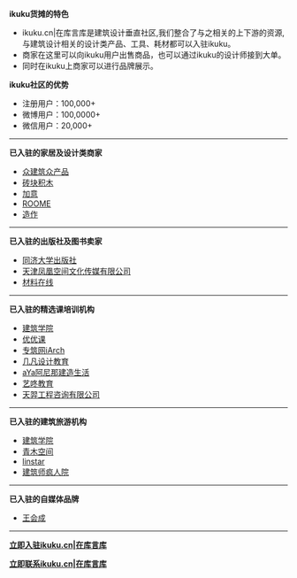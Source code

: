 

**ikuku货摊的特色**  

* ikuku.cn|在库言库是建筑设计垂直社区,我们整合了与之相关的上下游的资源,与建筑设计相关的设计类产品、工具、耗材都可以入驻ikuku。  
* 商家在这里可以向ikuku用户出售商品，也可以通过ikuku的设计师接到大单。
* 同时在ikuku上商家可以进行品牌展示。

**ikuku社区的优势**  

* 注册用户：100,000+
* 微博用户：100,0000+
* 微信用户：20,000+

-----

**已入驻的家居及设计类商家**    

* [众建筑众产品](http://www.ikuku.cn/user/8116) 
* [砖块积木](http://www.ikuku.cn/user/18326)
* [加意](http://www.ikuku.cn/user/wowjiae)
* [ROOME](http://www.ikuku.cn/user/37589) 
* [造作](http://www.ikuku.cn/user/12418)

-----

**已入驻的出版社及图书卖家**    

* [同济大学出版社](http://www.ikuku.cn/user/37542)  
* [天津凤凰空间文化传媒有限公司](http://www.ikuku.cn/user/50680)  
* [材料在线](http://www.ikuku.cn/user/37040)

-----

**已入驻的精选课培训机构**  

* [建筑学院](http://www.ikuku.cn/user/19254)  
* [优优课](http://www.ikuku.cn/user/yyooke)  
* [专筑网iArch](http://www.ikuku.cn/user/46923)  
* [几凡设计教育](http://www.ikuku.cn/user/44469)  
* [aYa阿尼那建造生活](http://www.ikuku.cn/user/8208)  
* [艺咚教育](http://www.ikuku.cn/user/yidong)  
* [天羿工程咨询有限公司](http://www.ikuku.cn/user/36775)

------


**已入驻的建筑旅游机构**  

* [建筑学院](http://www.ikuku.cn/user/19254)  
* [青木空间](http://www.ikuku.cn/user/101564)  
* [linstar](http://www.ikuku.cn/user/linstartour)  
* [建筑师疯人院](http://www.ikuku.cn/user/38773)  

------  

**已入驻的自媒体品牌**  
* [王会成](http://www.ikuku.cn/user/47204)  

-----

**[立即入驻ikuku.cn|在库言库](http://www.ikuku.cn/userlogin.php)**

**[立即联系ikuku.cn|在库言库](contact.md)**

